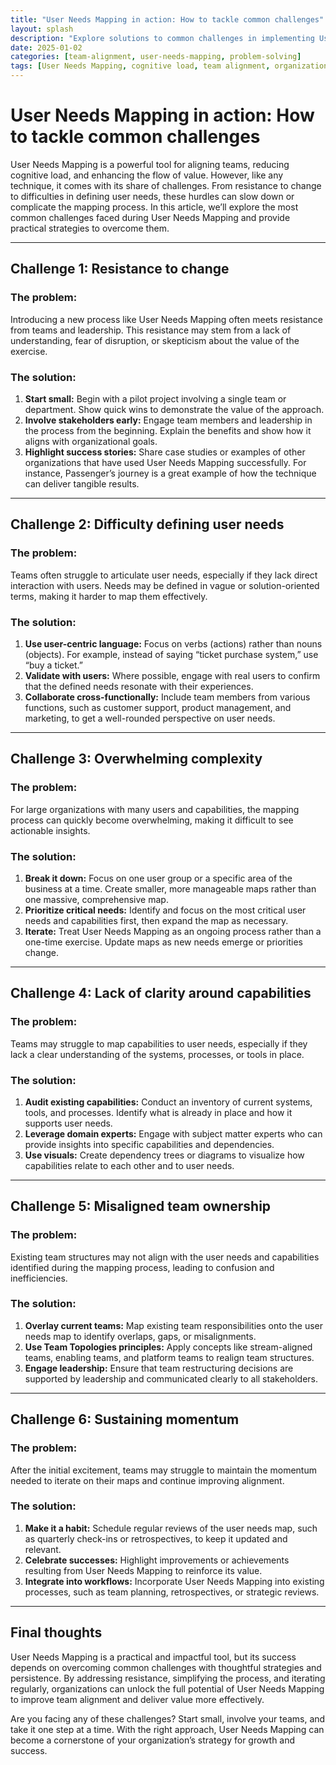 ```yaml
---
title: "User Needs Mapping in action: How to tackle common challenges"
layout: splash
description: "Explore solutions to common challenges in implementing User Needs Mapping and ensure a smoother process for aligning teams."
date: 2025-01-02
categories: [team-alignment, user-needs-mapping, problem-solving]
tags: [User Needs Mapping, cognitive load, team alignment, organizational design, Wardley Mapping]
---
```


# User Needs Mapping in action: How to tackle common challenges

User Needs Mapping is a powerful tool for aligning teams, reducing cognitive load, and enhancing the flow of value. However, like any technique, it comes with its share of challenges. From resistance to change to difficulties in defining user needs, these hurdles can slow down or complicate the mapping process. In this article, we’ll explore the most common challenges faced during User Needs Mapping and provide practical strategies to overcome them.

---

## Challenge 1: Resistance to change

### The problem:
Introducing a new process like User Needs Mapping often meets resistance from teams and leadership. This resistance may stem from a lack of understanding, fear of disruption, or skepticism about the value of the exercise.

### The solution:
1. **Start small:** Begin with a pilot project involving a single team or department. Show quick wins to demonstrate the value of the approach.
2. **Involve stakeholders early:** Engage team members and leadership in the process from the beginning. Explain the benefits and show how it aligns with organizational goals.
3. **Highlight success stories:** Share case studies or examples of other organizations that have used User Needs Mapping successfully. For instance, Passenger’s journey is a great example of how the technique can deliver tangible results.

---

## Challenge 2: Difficulty defining user needs

### The problem:
Teams often struggle to articulate user needs, especially if they lack direct interaction with users. Needs may be defined in vague or solution-oriented terms, making it harder to map them effectively.

### The solution:
1. **Use user-centric language:** Focus on verbs (actions) rather than nouns (objects). For example, instead of saying “ticket purchase system,” use “buy a ticket.”
2. **Validate with users:** Where possible, engage with real users to confirm that the defined needs resonate with their experiences.
3. **Collaborate cross-functionally:** Include team members from various functions, such as customer support, product management, and marketing, to get a well-rounded perspective on user needs.

---

## Challenge 3: Overwhelming complexity

### The problem:
For large organizations with many users and capabilities, the mapping process can quickly become overwhelming, making it difficult to see actionable insights.

### The solution:
1. **Break it down:** Focus on one user group or a specific area of the business at a time. Create smaller, more manageable maps rather than one massive, comprehensive map.
2. **Prioritize critical needs:** Identify and focus on the most critical user needs and capabilities first, then expand the map as necessary.
3. **Iterate:** Treat User Needs Mapping as an ongoing process rather than a one-time exercise. Update maps as new needs emerge or priorities change.

---

## Challenge 4: Lack of clarity around capabilities

### The problem:
Teams may struggle to map capabilities to user needs, especially if they lack a clear understanding of the systems, processes, or tools in place.

### The solution:
1. **Audit existing capabilities:** Conduct an inventory of current systems, tools, and processes. Identify what is already in place and how it supports user needs.
2. **Leverage domain experts:** Engage with subject matter experts who can provide insights into specific capabilities and dependencies.
3. **Use visuals:** Create dependency trees or diagrams to visualize how capabilities relate to each other and to user needs.

---

## Challenge 5: Misaligned team ownership

### The problem:
Existing team structures may not align with the user needs and capabilities identified during the mapping process, leading to confusion and inefficiencies.

### The solution:
1. **Overlay current teams:** Map existing team responsibilities onto the user needs map to identify overlaps, gaps, or misalignments.
2. **Use Team Topologies principles:** Apply concepts like stream-aligned teams, enabling teams, and platform teams to realign team structures.
3. **Engage leadership:** Ensure that team restructuring decisions are supported by leadership and communicated clearly to all stakeholders.

---

## Challenge 6: Sustaining momentum

### The problem:
After the initial excitement, teams may struggle to maintain the momentum needed to iterate on their maps and continue improving alignment.

### The solution:
1. **Make it a habit:** Schedule regular reviews of the user needs map, such as quarterly check-ins or retrospectives, to keep it updated and relevant.
2. **Celebrate successes:** Highlight improvements or achievements resulting from User Needs Mapping to reinforce its value.
3. **Integrate into workflows:** Incorporate User Needs Mapping into existing processes, such as team planning, retrospectives, or strategic reviews.

---

## Final thoughts

User Needs Mapping is a practical and impactful tool, but its success depends on overcoming common challenges with thoughtful strategies and persistence. By addressing resistance, simplifying the process, and iterating regularly, organizations can unlock the full potential of User Needs Mapping to improve team alignment and deliver value more effectively.

Are you facing any of these challenges? Start small, involve your teams, and take it one step at a time. With the right approach, User Needs Mapping can become a cornerstone of your organization’s strategy for growth and success.

